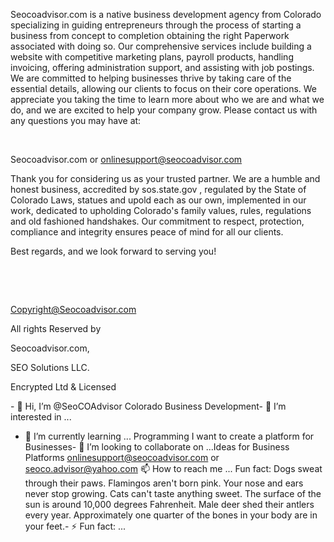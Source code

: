 Seocoadvisor.com is a native business development agency from Colorado specializing in guiding entrepreneurs through the process of starting a business from concept to completion obtaining the right Paperwork associated with doing so. Our comprehensive services include building a website with competitive marketing plans, payroll products, handling invoicing, offering administration support, and assisting with job postings. We are committed to helping businesses thrive by taking care of the essential details, allowing our clients to focus on their core operations. We appreciate you taking the time to learn more about who we are and what we do, and we are excited to help your company grow. Please contact us with any questions you may have at:

​

Seocoadvisor.com or onlinesupport@seocoadvisor.com

   

 Thank you for considering us as your trusted partner. We are a humble and honest business, accredited by sos.state.gov , regulated by the State of Colorado Laws, statues and upold each as our own, implemented in our work, dedicated to upholding Colorado's family values, rules, regulations and old fashioned handshakes. Our commitment to respect, protection, compliance and integrity ensures peace of mind for all our clients.

 

Best regards, and we look forward to serving you!​

​

​

Copyright@Seocoadvisor.com​​

​All rights Reserved by

​Seocoadvisor.com,

SEO Solutions LLC.

Encrypted Ltd & Licensed
  
​- 👋 Hi, I’m @SeoCOAdvisor
Colorado Business Development- 👀 I’m interested in ...
- 🌱 I’m currently learning ... Programming 
I want to create a platform for Businesses- 💞️ I’m looking to collaborate on ...Ideas for Business Platforms
onlinesupport@seocoadvisor.com or seoco.advisor@yahoo.com 📫 How to reach me ...
Fun fact:
Dogs sweat through their paws.
Flamingos aren't born pink.
Your nose and ears never stop growing.
Cats can't taste anything sweet.
The surface of the sun is around 10,000 degrees Fahrenheit.
Male deer shed their antlers every year.
Approximately one quarter of the bones in your body are in your feet.- ⚡ Fun fact: ...

<!---  
SeoCOAdvisor/SeoCOAdvisor is a ✨ special ✨ repository because its `README.md` (this file) appears on your GitHub profile.
You can click the Preview link to take a look at your changes.
--->
